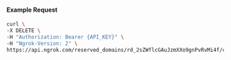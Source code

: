 <!-- Code generated for API Clients. DO NOT EDIT. -->

#### Example Request

```bash
curl \
-X DELETE \
-H "Authorization: Bearer {API_KEY}" \
-H "Ngrok-Version: 2" \
https://api.ngrok.com/reserved_domains/rd_2sZWflcGAuJzmXXo9gnPvRvMi4f/certificate_management_policy
```

